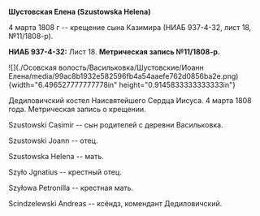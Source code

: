 **Шустовская Елена (Szustowska Helena)**

4 марта 1808 г -- крещение сына Казимира (НИАБ 937-4-32, лист 18,
№11/1808-р).

**НИАБ 937-4-32:** Лист 18. **Метрическая запись №11/1808-р.**

![](./Осовская волость/Васильковка/Шустовские/Иоанн Елена/media/99ac8b1932e582596fb4a54aaefe762d0856ba2e.png){width="6.496527777777778in"
height="0.9145833333333333in"}

Дедиловичский костел Наисвятейшего Сердца Иисуса. 4 марта 1808 года.
Метрическая запись о крещении.

Szustowski Casimir -- сын родителей с деревни Васильковка.

Szustowski Joann -- отец.

Szustowska Helena -- мать.

Szyło Jgnatius -- крестный отец.

Szyłowa Petronilla -- крестная мать.

Scindzelewski Andreas -- ксёндз, комендант Дедиловичский.
